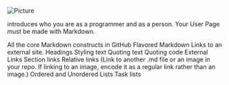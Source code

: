 ![Picture]()



introduces who you are as a programmer and as a person. Your User Page must be made with Markdown.

All the core Markdown constructs in GitHub Flavored Markdown Links to an external site.
Headings
Styling text
Quoting text
Quoting code
External Links
Section links
Relative links (Link to another .md file or an image in your repo. If linking to an image, encode it as a regular link rather than an image.)
Ordered and Unordered Lists
Task lists
